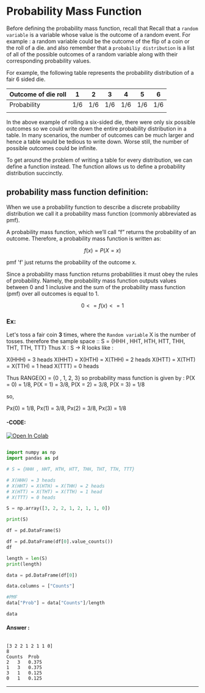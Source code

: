 # Probability Mass Function

Before defining the probability mass function, recall that Recall that a ```random variable``` is a variable whose value is the outcome of a random event. For example : a random variable could be the outcome of the flip of a coin or the roll of a die. and also remember that a ```probabiliy distribution``` is a list of all of the possible outcomes of a random variable along with their corresponding probability values.
 
 For example, the following table represents the probability distribution of a fair 6 sided die.




|Outcome of die roll  | 1 | 2 | 3 | 4 | 5 | 6 |  
| -- | -- | -- | -- | -- | -- | -- 
| Probability | 1/6 | 1/6 | 1/6 | 1/6 | 1/6 | 1/6 |
|  |  |  |  |  |  |  

In the above example of rolling a six-sided die, there were only six possible outcomes so we could write down the entire probability distribution in a table. In many scenarios, the number of outcomes can be much larger and hence a table would be tedious to write down. Worse still, the number of possible outcomes could be infinite. 

To get around the problem of writing a table for every distribution, we can define a function instead. The function allows us to define a probability distribution succinctly.

## probability mass function definition:

When we use a probability function to describe a discrete probability distribution we call it a probability mass function (commonly abbreviated as pmf).

A probability mass function, which we’ll call “f” returns the probability of an outcome. Therefore, a probability mass function is written as:

``` math
f(x) = P(X = x) 
```
pmf 'f' just returns the probability of the outcome x.

Since a probability mass function returns probabilities it must obey the rules of probability. Namely, the probability mass function outputs values between 0 and 1 inclusive and the sum of the probability mass function (pmf) over all outcomes is equal to 1. 
 
``` math
 0 <= f(x) <= 1
```


### Ex:

Let's toss a fair coin **3** times, where the ``` Random variable ``` X is the number of tosses. therefore the sample space :: S = {HHH , HHT, HTH, HTT, THH, THT, TTH, TTT}
Thus X : S -> R looks like :

X(HHH) = 3 heads
X(HHT) = X(HTH) = X(THH) = 2 heads
X(HTT) = X(THT) = X(TTH) = 1 head
X(TTT) = 0 heads

Thus RANGE(X) = {0 , 1, 2, 3} so 
probability mass function is given by : 
P(X = 0) = 1/8, P(X = 1) = 3/8, P(X = 2) = 3/8, P(X = 3) = 1/8

so,

Px(0) = 1/8, 
Px(1) = 3/8, 
Px(2) = 3/8, 
Px(3) = 1/8


#### -CODE:
[![Open In Colab](https://colab.research.google.com/assets/colab-badge.svg)](https://colab.research.google.com/drive/1_5ClkaNf2q2m29TcEI1deBcVMOWQ1XEI?authuser=1#scrollTo=7WCI3T5eu9Qg)


``` python

import numpy as np
import pandas as pd

# S = {HHH , HHT, HTH, HTT, THH, THT, TTH, TTT}

# X(HHH) = 3 heads
# X(HHT) = X(HTH) = X(THH) = 2 heads
# X(HTT) = X(THT) = X(TTH) = 1 head
# X(TTT) = 0 heads

S = np.array([3, 2, 2, 1, 2, 1, 1, 0])

print(S)

df = pd.DataFrame(S)

df = pd.DataFrame(df[0].value_counts())
df

length = len(S)
print(length)

data = pd.DataFrame(df[0])

data.columns = ["Counts"]

#PMF
data["Prob"] = data["Counts"]/length

data


``` 

#### Answer :
``` 

[3 2 2 1 2 1 1 0]
8
Counts	Prob
2	3	0.375
1	3	0.375
3	1	0.125
0	1	0.125

``` 

___
